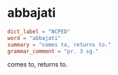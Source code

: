 # abbajati

``` toml
dict_label = "NCPED"
word = "abbajati"
summary = "comes to, returns to."
grammar_comment = "pr. 3 sg."
```

comes to, returns to.

